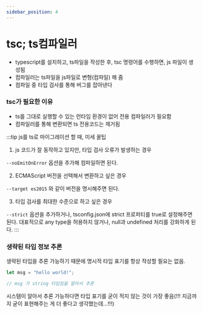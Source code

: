 ```yaml
---
sidebar_position: 4
---
```


# tsc; ts컴파일러

- typescript를 설치하고, ts파일을 작성한 후, tsc 명령어를 수행하면, js 파일이 생성됨
- 컴파일러는 ts파일을 js파일로 변형(컴파일) 해 줌
- 컴파일 중 타입 검사를 통해 버그를 잡아낸다

### tsc가 필요한 이유

- ts를 그대로 실행할 수 있는 런타임 환경이 없어 전용 컴파일러가 필요함
- 컴파일러를 통해 변환되면 ts 전용코드는 제거됨
  

:::tip js를 ts로 마이그레이션 할 때, 미세 꿀팁

1. js 코드가 잘 동작하고 있지만, 타입 검사 오류가 발생하는 경우
   
`--noEmitOnError` 옵션을 추가해 컴파일하면 된다.

2. ECMAScript 버전을 선택해서 변환하고 싶은 경우
   
`--target es2015` 와 같이 버전을 명시해주면 된다. 

3. 타입 검사를 최대한 수준으로 하고 싶은 경우

`--strict` 옵션을 추가하거나, tsconfig.json에 strict 프로퍼티를 true로 설정해주면 된다.
대표적으로 any type을 허용하지 않거나, null과 undefined 처리를 강화하게 된다.
:::

### 생략된 타입 정보 추론

생략된 타입을 추론 가능하기 때문에 명시적 타입 표기를 항상 작성할 필요는 없음.

```ts
let msg = "hello world!";

// msg 가 string 타입임을 알아서 추론
```

시스템이 알아서 추론 가능하다면 타입 표기를 굳이 적지 않는 것이 가장 좋음(!!! 지금까지 굳이 표현해주는 게 더 좋다고 생각했는데...!!!)
